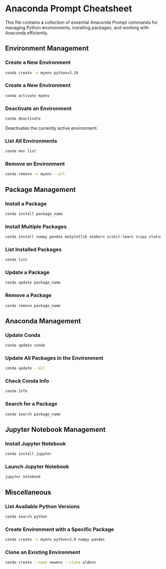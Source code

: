 # Anaconda Prompt Cheatsheet

This file contains a collection of essential Anaconda Prompt commands for managing Python environments, installing packages, and working with Anaconda efficiently.

## Environment Management

### Create a New Environment
```bash
conda create -n myenv python=3.10
```

### Create a New Environment
```bash
conda activate myenv
```

### Deactivate an Environment
```bash
conda deactivate
```
Deactivates the currently active environment.

### List All Environments
```bash
conda env list
```

### Remove an Environment
```bash
conda remove -n myenv --all
```


## Package Management

### Install a Package
```bash
conda install package_name
```

### Install Multiple Packages
```bash
conda install numpy pandas matplotlib seaborn scikit-learn scipy statsmodels jupyter notebook ipython sympy xlrd openpyxl xlsxwriter requests beautifulsoup4 lxml sqlalchemy
```
### List Installed Packages
```bash
conda list
```
### Update a Package
```bash
conda update package_name
```

### Remove a Package
```bash
conda remove package_name
```


## Anaconda Management

### Update Conda
```bash
conda update conda
```

### Update All Packages in the Environment
```bash
conda update --all
```

### Check Conda Info
```bash
conda info
```

### Search for a Package
```bash
conda search package_name
```


## Jupyter Notebook Management
### Install Jupyter Notebook
```bash
conda install jupyter
```

### Launch Jupyter Notebook
```bash
jupyter notebook
```

## Miscellaneous

### List Available Python Versions
```bash
conda search python
```

### Create Environment with a Specific Package
```bash
conda create -n myenv python=3.9 numpy pandas
```

### Clone an Existing Environment
```bash
conda create --name newenv --clone oldenv
```